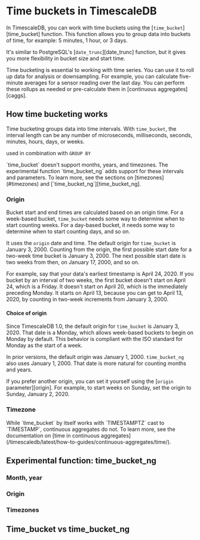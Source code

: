 # Time buckets in TimescaleDB
In TimescaleDB, you can work with time buckets using the
[`time_bucket`][time_bucket] function. This function allows you to group data
into buckets of time, for example: 5 minutes, 1 hour, or 3 days.

It's similar to PostgreSQL's [`date_trunc`][date_trunc] function, but it gives
you more flexibility in bucket size and start time.

Time bucketing is essential to working with time series. You can use it to roll
up data for analysis or downsampling. For example, you can calculate five-minute
averages for a sensor reading over the last day. You can perform these rollups
as needed or pre-calculate them in [continuous aggregates][caggs].

## How time bucketing works
Time bucketing groups data into time intervals. With `time_bucket`, the interval
length can be any number of microseconds, milliseconds, seconds, minutes, hours,
days, or weeks.

<!-- insert time bucket diagram -->

used in combination with `GROUP BY`

<highlight type="note"> 
`time_bucket` doesn't support months, years, and timezones. The experimental
function `time_bucket_ng` adds support for these intervals and parameters. To
learn more, see the sections on [timezones](#timezones) and
[`time_bucket_ng`][time_bucket_ng].
</highlight>

### Origin
Bucket start and end times are calculated based on an origin time. For a
week-based bucket, `time_bucket` needs some way to determine when to start
counting weeks. For a day-based bucket, it needs some way to determine when to
start counting days, and so on.

It uses the `origin` date and time. The default origin for `time_bucket` is
January 3, 2000. Counting from the origin, the first possible start date for a
two-week time bucket is January 3, 2000. The next possible start date is two
weeks from then, on January 17, 2000, and so on.

For example, say that your data's earliest timestamp is April 24, 2020. If you
bucket by an interval of two weeks, the first bucket doesn't start on April 24,
which is a Friday. It doesn't start on April 20, which is the immediately
preceding Monday. It starts on April 13, because you can get to April 13, 2020,
by counting in two-week increments from January 3, 2000.

<!-- insert time bucket origin diagram -->

#### Choice of origin
Since TimescaleDB 1.0, the default origin for `time_bucket` is January 3, 2020.
That date is a Monday, which allows week-based buckets to begin on Monday by
default. This behavior is compliant with the ISO standard for Monday as the
start of a week.

In prior versions, the default origin was January 1, 2000. `time_bucket_ng` also
uses January 1, 2000. That date is more natural for counting months and years.

If you prefer another origin, you can set it yourself using the [`origin`
parameter][origin]. For example, to start weeks on Sunday, set the origin to
Sunday, January 2, 2020.

### Timezone

<highlight type="note">
While `time_bucket` by itself works with `TIMESTAMPTZ` cast to `TIMESTAMP`,
continuous aggregates do not. To learn more, see the documentation on [time in 
continuous aggregates](/timescaledb/latest/how-to-guides/continuous-aggregates/time/).
</highlight>

## Experimental function: time_bucket_ng 

### Month, year

### Origin

### Timezones

## Time_bucket vs time_bucket_ng

